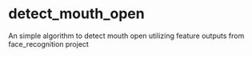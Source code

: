 # detect_mouth_open
An simple algorithm to detect mouth open utilizing feature outputs from face_recognition project
